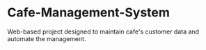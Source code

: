 # Cafe-Management-System
Web-based project designed to maintain  cafe's customer data and automate the management.
